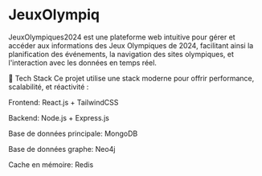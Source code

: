 # JeuxOlympiq

JeuxOlympiques2024 est une plateforme web intuitive pour gérer et accéder aux informations des Jeux Olympiques de 2024, facilitant ainsi la planification des événements, la navigation des sites olympiques, et l'interaction avec les données en temps réel.

🚀 Tech Stack
Ce projet utilise une stack moderne pour offrir performance, scalabilité, et réactivité :

Frontend: React.js + TailwindCSS

Backend: Node.js + Express.js

Base de données principale: MongoDB

Base de données graphe: Neo4j

Cache en mémoire: Redis

